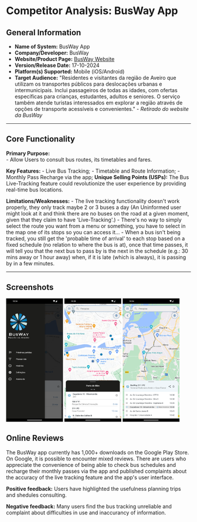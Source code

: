# Competitor Analysis: BusWay App 
## General Information 
- **Name of System:** BusWay App 
- **Company/Developer:** BusWay 
- **Website/Product Page:** [BusWay Website](https://busway-cira.pt/) 
- **Version/Release Date:** 17-10-2024
- **Platform(s) Supported:** Mobile (iOS/Android) 
- **Target Audience:** "Residentes e visitantes da região de Aveiro que utilizam os transportes públicos para deslocações urbanas e intermunicipais. Inclui passageiros de todas as idades, com ofertas específicas para crianças, estudantes, adultos e seniores. O serviço também atende turistas interessados em explorar a região através de opções de transporte acessíveis e convenientes." - *Retirado do website da BusWay*

--- 
## Core Functionality 
**Primary Purpose:** 	
	- Allow Users to consult bus routes, its timetables and fares.
	
**Key Features:** 
	- Live Bus Tracking;
	- Timetable and Route Information;
	- Monthly Pass Recharge via the app;
**Unique Selling Points (USPs):** 
	The Bus Live-Tracking feature could revolutionize the user experience by providing real-time bus locations.

**Limitations/Weaknesses:** 
	- The live tracking functionality doesn't work properly, they only track maybe 2 or 3 buses a day (An Uninformed user might look at it and think there are no buses on the road at a given moment, given that they claim to have 'Live-Tracking'.)
	- There's no way to simply select the route you want from a menu or something, you have to select in the map one of its stops so you can access it...
	- When a bus isn't being tracked, you still get the 'probable time of arrival' to each stop based on a fixed schedule (no relation to where the bus is at), once that time passes, it will tell you that the next bus to pass by is the next in the schedule (e.g.: 30 mins away or 1 hour away) when, if it is late (which is always), it is passing by in a few minutes.

---

## Screenshots
<img src="bw1.webp" width="155" />
<img src="bw2.webp" width="155" />
<img src="bw3.webp" width="155" />

## Online Reviews
The BusWay app currently has 1,000+ downloads on the Google Play Store. On Google, it is possible to encounter mixed reviews. There are users who appreciate the convenience of being able to check bus schedules and recharge their monthly passes via the app and published complaints about the accuracy of the live tracking feature and the app's user interface.

**Positive feedback:** Users have highlighted the usefulness planning trips and shedules consulting.

**Negative feedback:** Many users find the bus tracking unreliable and complaint about difficulties in use and inaccurancy of information.